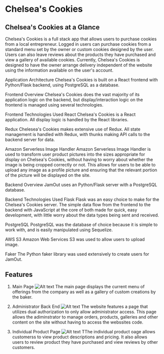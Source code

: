 # Chelsea's Cookies

## Chelsea's Cookies at a Glance

Chelsea's Cookies is a full stack app that allows users to purchase cookies from a local entrepreneur. Logged in users can purchase cookies from a standard menu set by the owner or custom cookies designed by the user. Users can also leave reviews about the products they have purchased and view a gallery of available cookies. Currently, Chelsea's Cookies is designed to have the owner arrange delivery independent of the website using the information available on the user's account.

Application Architecture
Chelsea's Cookies is built on a React frontend with Python/Flask backend, using PostgreSQL as a database.

Frontend Overview
Chelsea's Cookies does the vast majority of its application logic on the backend, but display/interaction logic on the frontend is managed using several technologies.

Frontend Technologies Used
React
Chelsea's Cookies is a React application. All display logic is handled by the React libraries.

Redux
Chelesea's Cookies makes extensive use of Redux. All state management is handled with Redux, with thunks making API calls to the backend server for data.

Amazon Serverless Image Handler
Amazon Serverless Image Handler is used to transform user product pictures into the sizes appropriate for display on Chelsea's Cookies, without having to worry about whether the image is being cropped correctly or not. This allows for users to be able to upload any image as a profile picture and ensuring that the relevant portion of the picture will be displayed on the site.

Backend Overview
JamOut uses an Python/Flask server with a PostgreSQL database.

Backend Technologies Used
Flask
Flask was an easy choice to make for the Chelsea's Cookies server. The simple data flow from the frontend to the backend with JavaScript at the core of both made for quick, easy development, with little worry about the data types being sent and received.

PostgreSQL
PostgreSQL was the database of choice because it is simple to work with, and is easily manipulated using Sequelize.

AWS S3
Amazon Web Services S3 was used to allow users to upload image.

Faker
The Python faker library was used extensively to create users for JamOut.

## Features
1. Main Page
![Alt text](https://wziller-personal-portfolio.s3.us-east-2.amazonaws.com/project-images/cc-main-page-screenshot.PNG)
The main page displays the current menu of offerings from the company as well as a gallery of custom creations by the baker.

2. Administrator Back End
![Alt text](https://wziller-personal-portfolio.s3.us-east-2.amazonaws.com/project-images/cc-admin-screenshot.PNG)
The website features a page that utilizes dual authorization to only allow administrator access. This page allows the adiminstrator to manage orders, products, galleries and other content on the site without having to access the webssites code.

3. Individual Product Page
![Alt text](https://wziller-personal-portfolio.s3.us-east-2.amazonaws.com/project-images/cc-individual-product-page-screenshot.PNG)
TThe individual product oage allows customerss to view product descriptions and pricing. It also allows users to review product they have purchased and view reviews by other customers.


